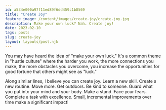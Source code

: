 ```yaml
---
id: a534e000a97f11ed89f6dd459c1b8569
title: "Create Joy"
feature_image: /content/images/create-joy/create-joy.jpg
description: Make your own luck? Nah. Create joy!
date: 2023-02-10
tags: posts
slug: create-joy
layout: layouts/post.njk
---
```


You may have heard the idea of "make your own luck." It's a common theme in "hustle culture" where the harder you work, the more connections you make, the more obstacles you overcome, you increase the opportunities for good fortune that others might see as "luck."

Along similar lines, I believe you can create joy. Learn a new skill. Create a new routine. Move more. Get outdoors. Be kind to someone. Guard what you put into your mind and your body. Make a stand. Face your fears. Complete a task with excellence. Small, incremental improvements over time make a significant impact!
